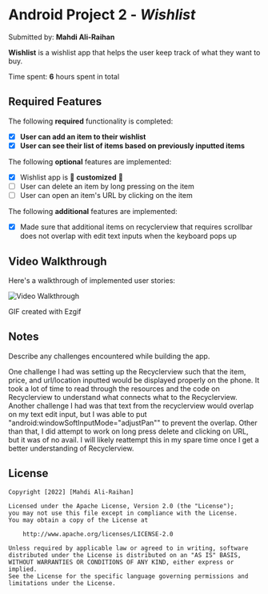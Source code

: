 # Android Project 2 - *Wishlist*

Submitted by: **Mahdi Ali-Raihan**

**Wishlist** is a wishlist app that helps the user keep track of what they want to buy.

Time spent: **6** hours spent in total

## Required Features

The following **required** functionality is completed:

- [X] **User can add an item to their wishlist**
- [X] **User can see their list of items based on previously inputted items**

The following **optional** features are implemented:

- [X] Wishlist app is 🎨 **customized** 🎨
- [ ] User can delete an item by long pressing on the item
- [ ] User can open an item's URL by clicking on the item

The following **additional** features are implemented:

* [X] Made sure that additional items on recyclerview that requires scrollbar does not overlap with edit text inputs when the keyboard pops up

## Video Walkthrough

Here's a walkthrough of implemented user stories:

<img src='demo.gif' title='Video Walkthrough' width='' alt='Video Walkthrough' />

<!-- Replace this with whatever GIF tool you used! -->
GIF created with Ezgif  
<!-- Recommended tools:
[Kap](https://getkap.co/) for macOS
[ScreenToGif](https://www.screentogif.com/) for Windows
[peek](https://github.com/phw/peek) for Linux. -->

## Notes

Describe any challenges encountered while building the app.

One challenge I had was setting up the Recyclerview such that the item, price, and url/location inputted would be displayed properly on the phone. It took a lot of time to read through the resources and the code on Recyclerview to understand what connects what to the Recyclerview. Another challenge I had was that text from the recyclerview would overlap on my text edit input, but I was able to put "android:windowSoftInputMode="adjustPan"" to prevent the overlap.
Other than that, I did attempt to work on long press delete and clicking on URL, but it was of no avail. I will likely reattempt this in my spare time once I get a better understanding of Recyclerview.

## License

    Copyright [2022] [Mahdi Ali-Raihan]

    Licensed under the Apache License, Version 2.0 (the "License");
    you may not use this file except in compliance with the License.
    You may obtain a copy of the License at

        http://www.apache.org/licenses/LICENSE-2.0

    Unless required by applicable law or agreed to in writing, software
    distributed under the License is distributed on an "AS IS" BASIS,
    WITHOUT WARRANTIES OR CONDITIONS OF ANY KIND, either express or implied.
    See the License for the specific language governing permissions and
    limitations under the License.
